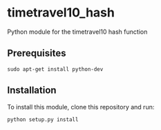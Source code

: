# timetravel10_hash
Python module for the timetravel10 hash function

## Prerequisites

```
sudo apt-get install python-dev
```

## Installation

To install this module, clone this repository and run:

```
python setup.py install
```

